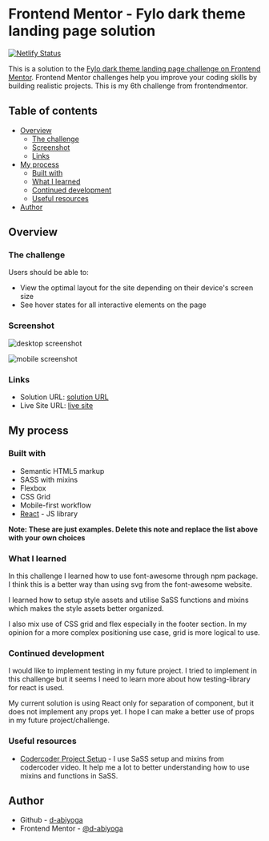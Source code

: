 # Frontend Mentor - Fylo dark theme landing page solution

[![Netlify Status](https://api.netlify.com/api/v1/badges/267878aa-39eb-45d6-8f7f-2aa601b39a78/deploy-status)](https://app.netlify.com/sites/fylo-dark-theme-landing-page-d-abiyoga/deploys)

This is a solution to the [Fylo dark theme landing page challenge on Frontend Mentor](https://www.frontendmentor.io/challenges/fylo-dark-theme-landing-page-5ca5f2d21e82137ec91a50fd). Frontend Mentor challenges help you improve your coding skills by building realistic projects.
This is my 6th challenge from frontendmentor. 

## Table of contents

- [Overview](#overview)
  - [The challenge](#the-challenge)
  - [Screenshot](#screenshot)
  - [Links](#links)
- [My process](#my-process)
  - [Built with](#built-with)
  - [What I learned](#what-i-learned)
  - [Continued development](#continued-development)
  - [Useful resources](#useful-resources)
- [Author](#author)


## Overview

### The challenge

Users should be able to:

- View the optimal layout for the site depending on their device's screen size
- See hover states for all interactive elements on the page

### Screenshot

![desktop screenshot](./screenshot/screenshot-desktopjpg)

![mobile screenshot](./screenshot/screenshot-mobile.jpg)

### Links

- Solution URL: [solution URL](https://www.frontendmentor.io/solutions/fylo-dark-theme-landing-page-with-reactjs-sass-and-fontawesome-QQg05VbXb)
- Live Site URL: [live site](https://fylo-dark-theme-landing-page-d-abiyoga.netlify.app/)

## My process

### Built with

- Semantic HTML5 markup
- SASS with mixins
- Flexbox
- CSS Grid
- Mobile-first workflow
- [React](https://reactjs.org/) - JS library

**Note: These are just examples. Delete this note and replace the list above with your own choices**

### What I learned

In this challenge I learned how to use font-awesome through npm package. 
I think this is a better way than using svg from the font-awesome website.

I learned how to setup style assets and utilise SaSS functions and mixins which makes the style assets better organized.

I also mix use of CSS grid and flex especially in the footer section. 
In my opinion for a more complex positioning use case, grid is more logical to use. 

### Continued development

I would like to implement testing in my future project. 
I tried to implement in this challenge but it seems I need to learn more about how testing-library for react is used.

My current solution is using React only for separation of component, but it does not implement any props yet.
I hope I can make a better use of props in my future project/challenge. 

### Useful resources

- [Codercoder Project Setup](https://www.youtube.com/watch?v=nI0BfXFjI1I&t=354s) - I use SaSS setup and mixins from codercoder video. It help me a lot to better understanding how to use mixins and functions in SaSS.

## Author

- Github - [d-abiyoga](https://github.com/d-abiyoga)
- Frontend Mentor - [@d-abiyoga](https://www.frontendmentor.io/profile/d-abiyoga)
